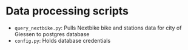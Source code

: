 # Data processing scripts

- `query_nextbike.py`: Pulls Nextbike bike and stations data for city of Giessen to postgres database
- `config.py`: Holds database credentials